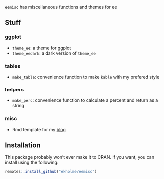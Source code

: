 
`eemisc` has miscellaneous functions and themes for ee

## Stuff

### ggplot

  - `theme_ee`: a theme for ggplot
  - `theme_eedark`: a dark version of `theme_ee`

### tables

  - `make_table`: convenience function to make `kable` with my prefered
    style

### helpers

  - `make_perc`: convenience function to calculate a percent and return
    as a string

### misc

  - Rmd template for my [blog](www.ericekholm.com/blog/)

## Installation

This package probably won’t ever make it to CRAN. If you want, you can
install using the following:

``` r
remotes::install_github("ekholme/eemisc")
```
